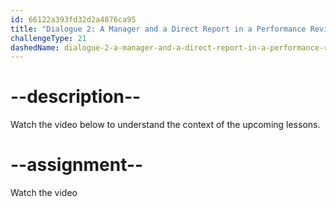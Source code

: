 ```yaml
---
id: 66122a393fd32d2a4876ca95
title: "Dialogue 2: A Manager and a Direct Report in a Performance Review"
challengeType: 21
dashedName: dialogue-2-a-manager-and-a-direct-report-in-a-performance-review
---
```


# --description--

Watch the video below to understand the context of the upcoming lessons.

# --assignment--

Watch the video
